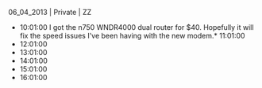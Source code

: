 06_04_2013 | Private | ZZ 
* 10:01:00
I got the n750 WNDR4000 dual router for $40. Hopefully it will fix the speed issues I've been having with the new modem.* 11:01:00
* 12:01:00
* 13:01:00
* 14:01:00
* 15:01:00
* 16:01:00
